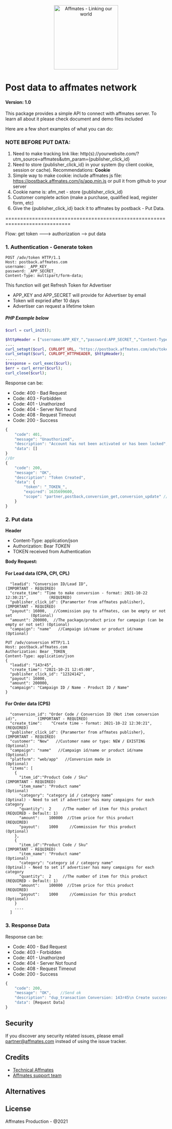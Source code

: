 <p align="center"><img src="https://user-images.githubusercontent.com/92972462/138407033-d1661864-0dab-4880-8546-7bbd436f4a06.png" width="200px" alt="Affmates - Linking our world"></p>

# Post data to affmates network
#### Version: 1.0
This package provides a
simple API to connect with affmates server. To learn all about it please check  document and demo files included

Here are a few short examples of what you can do:

### NOTE BEFORE PUT DATA:
1. Need to make tracking link like: http(s)://yourwebsite.com/?utm_source=affmates&utm_param={publisher_click_id}
2. Need to store {publisher_click_id} in your system (by client cookie, session or cache). Recommendations: <strong>Cookie</strong>
3. Simple way to make cookie:  include affmates js file: https://postback.affmates.com/js/app.min.js or pull it from github to your server
4. Cookie name is: afm_net - store {publisher_click_id}
5. Customer complete action (make a purchase, qualified lead, register form, etc)
6. Give the {publisher_click_id} back it to affmates by postback - Put Data.

============================================================================

Flow: get token ---> authorization --> put data
### 1. Authentication - Generate token
```
POST /adv/token HTTP/1.1
Host: postback.affmates.com
username: _APP_KEY_
password: _APP_SECRET_
Content-Type: multipart/form-data;
```
This function will get Refresh Token for Advertiser
- APP_KEY and APP_SECRET will provide for Advertiser by email
- Token will expried after 10 days
- Advertiser can request a lifetime token

##### PHP Example below
```php
$curl = curl_init();

$httpHeader = ["username:APP_KEY_","password:APP_SECRET_","Content-Type:application/json"];
....
curl_setopt($curl, CURLOPT_URL, "https://postback.affmates.com/adv/token");
curl_setopt($curl, CURLOPT_HTTPHEADER, $httpHeader);
.....
$response = curl_exec($curl);
$err = curl_error($curl);
curl_close($curl);
```
Response can be:
- Code: 400 -  Bad Request
- Code: 403 -  Forbidden
- Code: 401 -  Unathorized
- Code: 404 -  Server Not found
- Code: 408 -  Request Timeout
- Code: 200 -  Success
```javascript
{
    "code": 401,
    "message": "Unauthorized",
    "description": "Account has not been activated or has been locked",
    "data": []
}
//Or
{
    "code": 200,
    "message": "OK",
    "description": "Token Created",
    "data": {
        "token": "_TOKEN_",
        "expired": 1635699600,
        "scope": "partner,postback,conversion_get,conversion_update" //List of scopes available
    }
}
```
### 2. Put data

<strong>Header</strong>
+ Content-Type: application/json
+ Authorization: Bear _TOKEN_
+ TOKEN received from Authentication

<strong>Body Request:</strong>
#### For Lead data (CPA, CPI, CPL)
```
  "leadid": "Conversion ID/Lead ID",                                              (IMPORTANT - REQUIRED)        
  "create_time": "Time to make conversion - format: 2021-10-22 12:30:21",         (REQUIRED)
  "publisher_click_id": {Paramerter from affmates publisher},                     (IMPORTANT - REQUIRED)
  "payout": 16000,   //Commission pay to affmates, can be empty or not set        (Optional)
  "amount": 200000,  //The package/product price for campaign (can be empty or not set) (Optional)
  "campaign": "name"   //Campaign id/name or product id/name                      (Optional)
```
```
PUT /adv/conversion HTTP/1.1
Host: postback.affmates.com
Authorization: Bear _TOKEN_
Content-Type: application/json
{
  "leadid": "143r45",
  "create_time": "2021-10-21 12:45:00",
  "publisher_click_id": "12324142",
  "payout": 16000,
  "amount": 200000,
  "campaign": "Campaign ID / Name - Product ID / Name"
}
```
#### For Order data (CPS)
```
  "conversion_id": "Order Code / Conversion ID (Not item conversion id)",         (IMPORTANT - REQUIRED)        
  "create_time":    "Create time - format: 2021-10-22 12:30:21",                  (REQUIRED)
  "publisher_click_id": {Paramerter from affmates publisher},                     (IMPORTANT - REQUIRED)
  "customer": "New"   //Customer name or type: NEW / EXISTING                     (Optional)
  "campaign": "name"   //Campaign id/name or product id/name                      (Optional)
  "platform": "web/app"   //Conversion made in                                    (Optional)
  "items": [
    {
      "item_id":"Product Code / Sku"                                              (IMPORTANT - REQUIRED)
      "item_name": "Product name"                                                 (Optional)
      "category": "category id / category name"                                   (Optinal) - Need to set if advertiser has many campaigns for each category
      "quantity":  2     //The number of item for this product                    (REQUIRED - Default: 1)
      "amount":    100000  //Item price for this product                          (REQUIRED)
      "payout":    1000     //Commission for this product                         (Optional)
    },
    {
      "item_id":"Product Code / Sku"                                              (IMPORTANT - REQUIRED)
      "item_name": "Product name"                                                 (Optional)
      "category": "category id / category name"                                   (Optinal) - Need to set if advertiser has many campaigns for each category
      "quantity":  2     //The number of item for this product                    (REQUIRED - Default: 1)
      "amount":    100000  //Item price for this product                          (REQUIRED)
      "payout":    1000     //Commission for this product                         (Optional)
    }
    ....
  ]
```
### 3. Response Data
Response can be:
- Code: 400 -  Bad Request
- Code: 403 -  Forbidden
- Code: 401 -  Unathorized
- Code: 404 -  Server Not found
- Code: 408 -  Request Timeout
- Code: 200 -  Success
```javascript
{
    "code": 200,
    "message": "OK",    //Send ok
    "description": "dup_transaction Conversion: 143r45\n Create success conversion: 203423\n No_subscript Conversion: 2134421", 
    "data": [Request Data]
}
```

## Security

If you discover any security related issues, please email [partner@affmates.com](mailto:partner@affmates.com) instead of using the issue tracker.

## Credits

- [Technical Affmates](https://github.com/affmates)
- [Affmates support team](https://affmates.com)

## Alternatives



## License

Affmates Production - @2021

